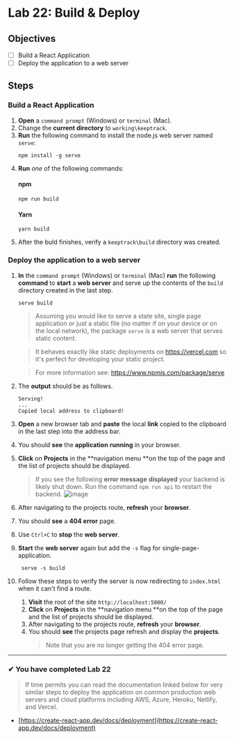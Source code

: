 # Lab 22: Build & Deploy

## Objectives

- [ ] Build a React Application
- [ ] Deploy the application to a web server

## Steps

### Build a React Application

1. **Open** a `command prompt` (Windows) or `terminal` (Mac).
1. Change the **current directory** to `working\keeptrack`.
1. **Run** the following command to install the node.js web server named `serve`:
   ```shell
   npm install -g serve
   ```
1. **Run** _one_ of the following commands:
   #### npm
   ```shell
   npm run build
   ```
   #### Yarn
   ```shell
   yarn build
   ```
1. After the buld finishes, verify a `keeptrack\build` directory was created.

### Deploy the application to a web server

1. **In** the `command prompt` (Windows) or `terminal` (Mac) **run** the following **command** to **start** a **web server** and serve up the contents of the `build` directory created in the last step.

   ```shell
   serve build
   ```

   > Assuming you would like to serve a state site, single page application or just a static file (no matter if on your device or on the local network), the package `serve` is a web server that serves static content.

   > It behaves exactly like static deployments on https://vercel.com so it's perfect for developing your static project.

   > For more information see: https://www.npmjs.com/package/serve

1. The **output** should be as follows.

   ```
   Serving!
   ...
   Copied local address to clipboard!
   ```

1. **Open** a new browser tab and **paste** the local **link** copied to the clipboard in the last step into the address bar.

1. You should **see** the **application** **running** in your browser.
1. **Click** on **Projects** in the **navigation menu **on the top of the page and the list of projects should be displayed.

   > If you see the following **error message** **displayed** your backend is likely shut down. Run the command `npm run api` to restart the backend.
   > ![image](https://user-images.githubusercontent.com/1474579/65073355-b51a5380-d960-11e9-9d62-d26616574d83.png)

1. After navigating to the projects route, **refresh** your **browser**.
1. You should **see** a **404 error** page.
1. Use `Ctrl+C` to **stop** the **web server**.
1. **Start** the **web server** again but add the `-s` flag for single-page-application.
   ```shell
    serve -s build
   ```
1. Follow these steps to verify the server is now redirecting to `index.html` when it can't find a route.
   1. **Visit** the root of the site `http://localhost:5000/`
   2. **Click** on **Projects** in the **navigation menu **on the top of the page and the list of projects should be displayed.
   3. After navigating to the projects route, **refresh** your **browser**.
   4. You should **see** the projects page refresh and display the **projects**.
      > Note that you are no longer getting the 404 error page.

---

### &#10004; You have completed Lab 22

> If time permits you can read the documentation linked below for very similar steps to deploy the application on common production web servers and cloud platforms including AWS, Azure, Heroku, Netlify, and Vercel.

- [https://create-react-app.dev/docs/deployment](https://create-react-app.dev/docs/deployment)
